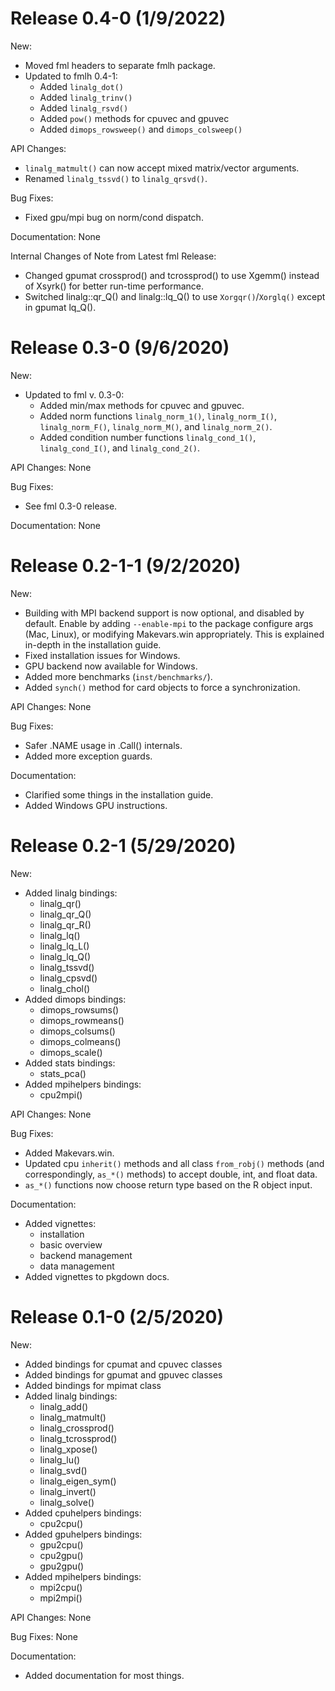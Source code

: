 # Release 0.4-0 (1/9/2022)

New:
  * Moved fml headers to separate fmlh package.
  * Updated to fmlh 0.4-1:
      - Added `linalg_dot()`
      - Added `linalg_trinv()`
      - Added `linalg_rsvd()`
      - Added `pow()` methods for cpuvec and gpuvec
      - Added `dimops_rowsweep()` and `dimops_colsweep()`

API Changes:
  * `linalg_matmult()` can now accept mixed matrix/vector arguments.
  * Renamed `linalg_tssvd()` to `linalg_qrsvd()`.

Bug Fixes:
  * Fixed gpu/mpi bug on norm/cond dispatch.

Documentation: None

Internal Changes of Note from Latest fml Release:
  * Changed gpumat crossprod() and tcrossprod() to use Xgemm() instead of
    Xsyrk() for better run-time performance.
  * Switched linalg::qr_Q() and linalg::lq_Q() to use `Xorgqr()`/`Xorglq()` except in gpumat lq_Q().





# Release 0.3-0 (9/6/2020)

New:
  * Updated to fml v. 0.3-0:
      - Added min/max methods for cpuvec and gpuvec.
      - Added norm functions `linalg_norm_1()`, `linalg_norm_I()`,
        `linalg_norm_F()`, `linalg_norm_M()`, and `linalg_norm_2()`.
      - Added condition number functions `linalg_cond_1()`, `linalg_cond_I()`, 
        and `linalg_cond_2()`.

API Changes: None

Bug Fixes:
  * See fml 0.3-0 release.

Documentation: None





# Release 0.2-1-1 (9/2/2020)

New:
  * Building with MPI backend support is now optional, and disabled by default. Enable by adding `--enable-mpi` to the package configure args (Mac, Linux), or modifying Makevars.win appropriately. This is explained in-depth in the installation guide.
  * Fixed installation issues for Windows.
  * GPU backend now available for Windows.
  * Added more benchmarks (`inst/benchmarks/`).
  * Added `synch()` method for card objects to force a synchronization.

API Changes: None

Bug Fixes:
  * Safer .NAME usage in .Call() internals.
  * Added more exception guards.

Documentation:
  * Clarified some things in the installation guide.
  * Added Windows GPU instructions.





# Release 0.2-1 (5/29/2020)

New:
  * Added linalg bindings:
      - linalg_qr()
      - linalg_qr_Q()
      - linalg_qr_R()
      - linalg_lq()
      - linalg_lq_L()
      - linalg_lq_Q()
      - linalg_tssvd()
      - linalg_cpsvd()
      - linalg_chol()
  * Added dimops bindings:
      - dimops_rowsums()
      - dimops_rowmeans()
      - dimops_colsums()
      - dimops_colmeans()
      - dimops_scale()
  * Added stats bindings:
      - stats_pca()
  * Added mpihelpers bindings:
      - cpu2mpi()

API Changes: None

Bug Fixes:
  * Added Makevars.win.
  * Updated cpu `inherit()` methods and all class `from_robj()` methods (and
    correspondingly, `as_*()` methods) to accept double, int, and float data.
  * `as_*()` functions now choose return type based on the R object input.

Documentation:
  * Added vignettes:
      - installation
      - basic overview
      - backend management
      - data management
  * Added vignettes to pkgdown docs.





# Release 0.1-0 (2/5/2020)

New:
  * Added bindings for cpumat and cpuvec classes
  * Added bindings for gpumat and gpuvec classes
  * Added bindings for mpimat class
  * Added linalg bindings:
      - linalg_add()
      - linalg_matmult()
      - linalg_crossprod()
      - linalg_tcrossprod()
      - linalg_xpose()
      - linalg_lu()
      - linalg_svd()
      - linalg_eigen_sym()
      - linalg_invert()
      - linalg_solve()
  * Added cpuhelpers bindings:
      - cpu2cpu()
  * Added gpuhelpers bindings:
      - gpu2cpu()
      - cpu2gpu()
      - gpu2gpu()
  * Added mpihelpers bindings:
      - mpi2cpu()
      - mpi2mpi()

API Changes: None

Bug Fixes: None

Documentation:
  * Added documentation for most things.
